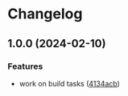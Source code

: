 # Changelog

## 1.0.0 (2024-02-10)


### Features

* work on build tasks ([4134acb](https://github.com/Eventiva/Eventiva/commit/4134acb888e1af7a7d65ed55d7df24fec62a59f0))
